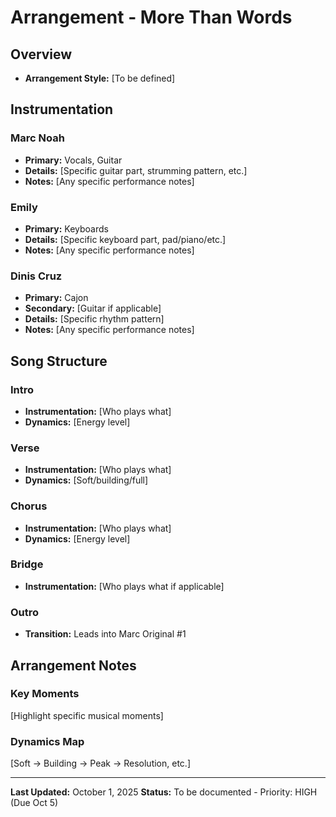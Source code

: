 # Arrangement - More Than Words

## Overview
- **Arrangement Style:** [To be defined]

## Instrumentation

### Marc Noah
- **Primary:** Vocals, Guitar
- **Details:** [Specific guitar part, strumming pattern, etc.]
- **Notes:** [Any specific performance notes]

### Emily
- **Primary:** Keyboards
- **Details:** [Specific keyboard part, pad/piano/etc.]
- **Notes:** [Any specific performance notes]

### Dinis Cruz
- **Primary:** Cajon
- **Secondary:** [Guitar if applicable]
- **Details:** [Specific rhythm pattern]
- **Notes:** [Any specific performance notes]

## Song Structure

### Intro
- **Instrumentation:** [Who plays what]
- **Dynamics:** [Energy level]

### Verse
- **Instrumentation:** [Who plays what]
- **Dynamics:** [Soft/building/full]

### Chorus
- **Instrumentation:** [Who plays what]
- **Dynamics:** [Energy level]

### Bridge
- **Instrumentation:** [Who plays what if applicable]

### Outro
- **Transition:** Leads into Marc Original #1

## Arrangement Notes

### Key Moments
[Highlight specific musical moments]

### Dynamics Map
[Soft → Building → Peak → Resolution, etc.]

---

**Last Updated:** October 1, 2025
**Status:** To be documented - Priority: HIGH (Due Oct 5)
